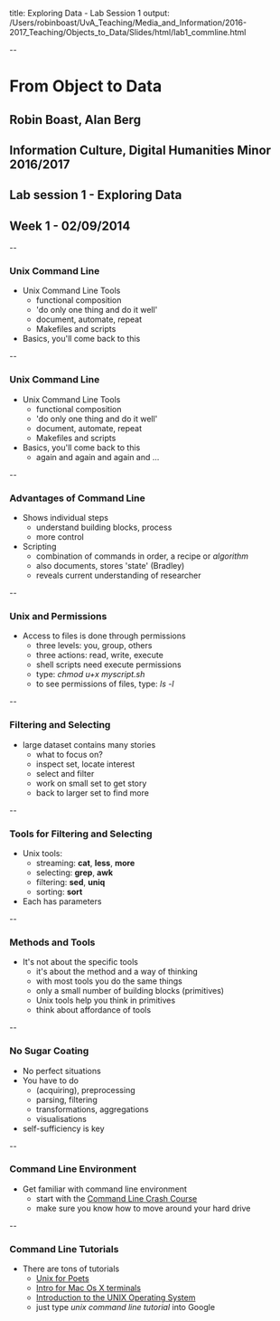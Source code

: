 title: Exploring Data - Lab Session 1
output:  /Users/robinboast/UvA_Teaching/Media_and_Information/2016-2017_Teaching/Objects_to_Data/Slides/html/lab1_commline.html

--

# From Object to Data
## Robin Boast, Alan Berg
## Information Culture, Digital Humanities Minor 2016/2017
## Lab session 1 - Exploring Data
## Week 1 - 02/09/2014

--

### Unix Command Line

+ Unix Command Line Tools
	+ functional composition
	+ 'do only one thing and do it well'
	+ document, automate, repeat
	+ Makefiles and scripts
+ Basics, you'll come back to this

--

### Unix Command Line

+ Unix Command Line Tools
	+ functional composition
	+ 'do only one thing and do it well'
	+ document, automate, repeat
	+ Makefiles and scripts
+ Basics, you'll come back to this
	+ again and again and again and ...

--

### Advantages of Command Line

+ Shows individual steps
	+ understand building blocks, process
	+ more control
+ Scripting
	+ combination of commands in order, a recipe or *algorithm*
	+ also documents, stores 'state' (Bradley)
	+ reveals current understanding of researcher

--

### Unix and Permissions

+ Access to files is done through permissions
	+ three levels: you, group, others
	+ three actions: read, write, execute
	+ shell scripts need execute permissions 
	+ type: *chmod u+x myscript.sh*
	+ to see permissions of files, type: *ls -l*

--

### Filtering and Selecting

+ large dataset contains many stories
	+ what to focus on?
	+ inspect set, locate interest
	+ select and filter
	+ work on small set to get story
	+ back to larger set to find more

--

### Tools for Filtering and Selecting

+ Unix tools:
	+ streaming: **cat**, **less**, **more**
	+ selecting: **grep**, **awk**
	+ filtering: **sed**, **uniq**
	+ sorting: **sort**
+ Each has parameters

--

### Methods and Tools

+ It's not about the specific tools
	+ it's about the method and a way of thinking
	+ with most tools you do the same things
	+ only a small number of building blocks (primitives)
	+ Unix tools help you think in primitives
	+ think about affordance of tools

--

### No Sugar Coating

+ No perfect situations
+ You have to do
	+ (acquiring), preprocessing
	+ parsing, filtering
	+ transformations, aggregations
	+ visualisations
+ self-sufficiency is key

--

### Command Line Environment

+ Get familiar with command line environment
	+ start with the [Command Line Crash Course](http://cli.learncodethehardway.org/book/)
	+ make sure you know how to move around your hard drive

--

### Command Line Tutorials

+ There are tons of tutorials
	+ [Unix for Poets](http://wordpress.let.vupr.nl/cltldraft/files/2013/08/UnixforPoets.pdf)
	+ [Intro for Mac Os X terminals](http://computers.tutsplus.com/tutorials/navigating-the-terminal-a-gentle-introduction--mac-3855)
	+ [Introduction to the UNIX Operating System](http://www.ee.surrey.ac.uk/Teaching/Unix/)
	+ just type *unix command line tutorial* into Google

